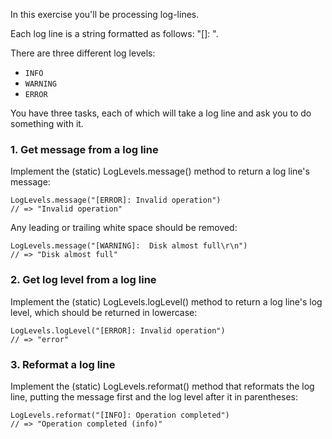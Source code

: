 In this exercise you'll be processing log-lines.

Each log line is a string formatted as follows: "[<LEVEL>]: <MESSAGE>".

There are three different log levels:

* `INFO`
* `WARNING`
* `ERROR`

You have three tasks, each of which will take a log line and ask you to do something with it.
### 1. Get message from a log line

Implement the (static) LogLevels.message() method to return a log line's message:
```
LogLevels.message("[ERROR]: Invalid operation")
// => "Invalid operation"
```
Any leading or trailing white space should be removed:
```
LogLevels.message("[WARNING]:  Disk almost full\r\n")
// => "Disk almost full"
```
### 2. Get log level from a log line

Implement the (static) LogLevels.logLevel() method to return a log line's log level, which should be returned in lowercase:
```
LogLevels.logLevel("[ERROR]: Invalid operation")
// => "error"
```
### 3. Reformat a log line

Implement the (static) LogLevels.reformat() method that reformats the log line, putting the message first and the log level after it in parentheses:
```
LogLevels.reformat("[INFO]: Operation completed")
// => "Operation completed (info)"
```
